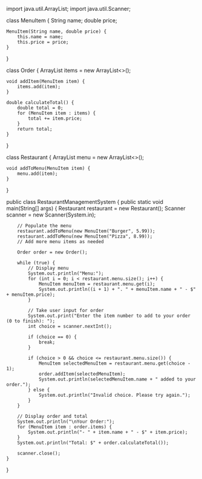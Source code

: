 import java.util.ArrayList;
import java.util.Scanner;

class MenuItem {
    String name;
    double price;

    MenuItem(String name, double price) {
        this.name = name;
        this.price = price;
    }
}

class Order {
    ArrayList<MenuItem> items = new ArrayList<>();

    void addItem(MenuItem item) {
        items.add(item);
    }

    double calculateTotal() {
        double total = 0;
        for (MenuItem item : items) {
            total += item.price;
        }
        return total;
    }
}

class Restaurant {
    ArrayList<MenuItem> menu = new ArrayList<>();

    void addToMenu(MenuItem item) {
        menu.add(item);
    }
}

public class RestaurantManagementSystem {
    public static void main(String[] args) {
        Restaurant restaurant = new Restaurant();
        Scanner scanner = new Scanner(System.in);

        // Populate the menu
        restaurant.addToMenu(new MenuItem("Burger", 5.99));
        restaurant.addToMenu(new MenuItem("Pizza", 8.99));
        // Add more menu items as needed

        Order order = new Order();

        while (true) {
            // Display menu
            System.out.println("Menu:");
            for (int i = 0; i < restaurant.menu.size(); i++) {
                MenuItem menuItem = restaurant.menu.get(i);
                System.out.println((i + 1) + ". " + menuItem.name + " - $" + menuItem.price);
            }

            // Take user input for order
            System.out.print("Enter the item number to add to your order (0 to finish): ");
            int choice = scanner.nextInt();

            if (choice == 0) {
                break;
            }

            if (choice > 0 && choice <= restaurant.menu.size()) {
                MenuItem selectedMenuItem = restaurant.menu.get(choice - 1);
                order.addItem(selectedMenuItem);
                System.out.println(selectedMenuItem.name + " added to your order.");
            } else {
                System.out.println("Invalid choice. Please try again.");
            }
        }

        // Display order and total
        System.out.println("\nYour Order:");
        for (MenuItem item : order.items) {
            System.out.println("- " + item.name + " - $" + item.price);
        }
        System.out.println("Total: $" + order.calculateTotal());

        scanner.close();
    }
}
